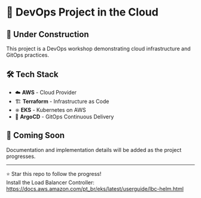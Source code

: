 # 🚀 DevOps Project in the Cloud

## 🚧 Under Construction

This project is a DevOps workshop demonstrating cloud infrastructure and GitOps practices.

## 🛠️ Tech Stack

- ☁️ **AWS** - Cloud Provider
- 🏗️ **Terraform** - Infrastructure as Code
- ⎈ **EKS** - Kubernetes on AWS
- 🔁 **ArgoCD** - GitOps Continuous Delivery

## 📝 Coming Soon

Documentation and implementation details will be added as the project progresses.

---

⭐ Star this repo to follow the progress!
<br>
Install the Load Balancer Controller: https://docs.aws.amazon.com/pt_br/eks/latest/userguide/lbc-helm.html
